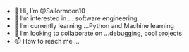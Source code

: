 - 👋 Hi, I’m @Sailormoon10
- 👀 I’m interested in ... software engineering. 
- 🌱 I’m currently learning ...Python and Machine learning
- 💞️ I’m looking to collaborate on ...debugging, cool projects
- 📫 How to reach me ...

<!---
Sailormoon10/Sailormoon10 is a ✨ special ✨ repository because its `README.md` (this file) appears on your GitHub profile.
You can click the Preview link to take a look at your changes.
--->
